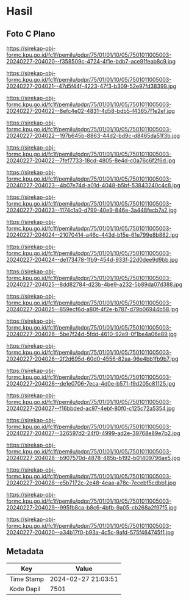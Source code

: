 # Hasil

## Foto C Plano

https://sirekap-obj-formc.kpu.go.id/fc1f/pemilu/pdpr/75/01/01/10/05/7501011005003-20240227-204020--f358509c-4724-4f1e-bdb7-ace91feab8c9.jpg

https://sirekap-obj-formc.kpu.go.id/fc1f/pemilu/pdpr/75/01/01/10/05/7501011005003-20240227-204021--47d5f44f-4223-47f3-b309-52e97fd38399.jpg

https://sirekap-obj-formc.kpu.go.id/fc1f/pemilu/pdpr/75/01/01/10/05/7501011005003-20240227-204022--8efc4e02-4831-4d58-bdb5-f43657f1e2ef.jpg

https://sirekap-obj-formc.kpu.go.id/fc1f/pemilu/pdpr/75/01/01/10/05/7501011005003-20240227-204022--197b645b-8863-44d2-bd9c-d8465da51f3b.jpg

https://sirekap-obj-formc.kpu.go.id/fc1f/pemilu/pdpr/75/01/01/10/05/7501011005003-20240227-204022--7fef7733-18cd-4805-8e4d-c0a76c6f2f6d.jpg

https://sirekap-obj-formc.kpu.go.id/fc1f/pemilu/pdpr/75/01/01/10/05/7501011005003-20240227-204023--4b07e74d-a01d-4048-b5bf-53843240c4c8.jpg

https://sirekap-obj-formc.kpu.go.id/fc1f/pemilu/pdpr/75/01/01/10/05/7501011005003-20240227-204023--1174c1a0-d799-40e9-846e-3a448fecb7a2.jpg

https://sirekap-obj-formc.kpu.go.id/fc1f/pemilu/pdpr/75/01/01/10/05/7501011005003-20240227-204024--21070414-a46c-443d-b15e-61e799e8b882.jpg

https://sirekap-obj-formc.kpu.go.id/fc1f/pemilu/pdpr/75/01/01/10/05/7501011005003-20240227-204024--de173478-1fb9-454d-933f-22d0dee9d9bb.jpg

https://sirekap-obj-formc.kpu.go.id/fc1f/pemilu/pdpr/75/01/01/10/05/7501011005003-20240227-204025--8dd82784-d23b-4be9-a232-5b89da07d388.jpg

https://sirekap-obj-formc.kpu.go.id/fc1f/pemilu/pdpr/75/01/01/10/05/7501011005003-20240227-204025--859ecf6d-a80f-4f2e-b787-d79b06944b58.jpg

https://sirekap-obj-formc.kpu.go.id/fc1f/pemilu/pdpr/75/01/01/10/05/7501011005003-20240227-204026--5be7f24d-5fdd-4610-92e9-0f1be4a06e89.jpg

https://sirekap-obj-formc.kpu.go.id/fc1f/pemilu/pdpr/75/01/01/10/05/7501011005003-20240227-204026--2f2d695d-60d0-4556-82aa-96e4bb1fb9b7.jpg

https://sirekap-obj-formc.kpu.go.id/fc1f/pemilu/pdpr/75/01/01/10/05/7501011005003-20240227-204026--de1e0706-7eca-4d0e-b571-f9d205c81125.jpg

https://sirekap-obj-formc.kpu.go.id/fc1f/pemilu/pdpr/75/01/01/10/05/7501011005003-20240227-204027--f16bbded-ac97-4ebf-80f0-c125c72a5354.jpg

https://sirekap-obj-formc.kpu.go.id/fc1f/pemilu/pdpr/75/01/01/10/05/7501011005003-20240227-204027--326597d2-24f0-4999-ad2e-39768e89e7b2.jpg

https://sirekap-obj-formc.kpu.go.id/fc1f/pemilu/pdpr/75/01/01/10/05/7501011005003-20240227-204028--b907570d-4878-485b-b192-b01409796ae5.jpg

https://sirekap-obj-formc.kpu.go.id/fc1f/pemilu/pdpr/75/01/01/10/05/7501011005003-20240227-204028--e5b7172c-2e48-4eaa-a78c-7ecebf5cdbb1.jpg

https://sirekap-obj-formc.kpu.go.id/fc1f/pemilu/pdpr/75/01/01/10/05/7501011005003-20240227-204029--995fb8ca-b8c6-4bfb-9a05-cb268a2f97f5.jpg

https://sirekap-obj-formc.kpu.go.id/fc1f/pemilu/pdpr/75/01/01/10/05/7501011005003-20240227-204020--a34b17f0-b93a-4c5c-9afd-575f464745f1.jpg


## Metadata

| Key        | Value               |
| ---------- | ------------------- |
| Time Stamp | 2024-02-27 21:03:51 |
| Kode Dapil | 7501                |



